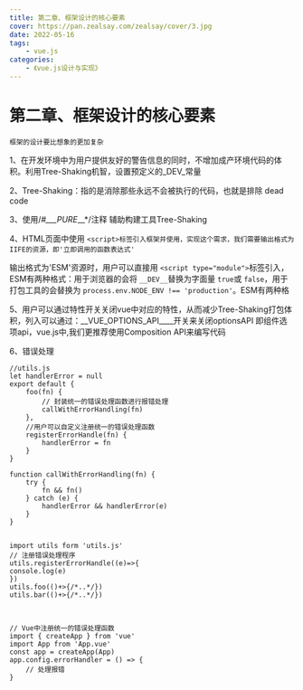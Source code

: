 ```yaml
---
title: 第二章、框架设计的核心要素
cover: https://pan.zealsay.com/zealsay/cover/3.jpg
date: 2022-05-16
tags:
    - vue.js
categories:
    - 《vue.js设计与实现》
---
```

# **第二章、框架设计的核心要素**

```
框架的设计要比想象的更加复杂
```

1、在开发环境中为用户提供友好的警告信息的同时，不增加成产环境代码的体积。利用Tree-Shaking机智，设置预定义的_DEV_常量

2、Tree-Shaking：指的是消除那些永远不会被执行的代码，也就是排除 dead code

3、使用/*#___PURE*__*/注释 辅助构建工具Tree-Shaking

4、HTML页面中使用 `<script>标签引入框架并使用，实现这个需求，我们需要输出格式为IIFE的资源，即'立即调用的函数表达式'`

输出格式为'ESM'资源时，用户可以直接用 `<script type="module">`标签引入，ESM有两种格式：用于浏览器的会将 `__DEV__`替换为字面量 `true`或 `false`，用于打包工具的会替换为 `process.env.NODE_ENV !== 'production'`。ESM有两种格

5、用户可以通过特性开关关闭vue中对应的特性，从而减少Tree-Shaking打包体积，列入可以通过：__VUE_OPTIONS_API____开关来关闭optionsAPI 即组件选项api，vue.js中,我们更推荐使用Composition API来编写代码

6、错误处理

```
//utils.js
let handlerError = null
export default {
    foo(fn) {
        // 封装统一的错误处理函数进行报错处理
        callWithErrorHandling(fn)
    },
    //用户可以自定义注册统一的错误处理函数
    registerErrorHandle(fn) {
        handlerError = fn
    }
}

function callWithErrorHandling(fn) {
    try {
        fn && fn()
    } catch (e) {
        handlerError && handlerError(e)
    }
}


import utils form 'utils.js'
// 注册错误处理程序
utils.registerErrorHandle((e)=>{
console.log(e)
})
utils.foo(()+>{/*..*/})
utils.bar(()+>{/*..*/})



// Vue中注册统一的错误处理函数
import { createApp } from 'vue'
import App from 'App.vue'
const app = createApp(App)
app.config.errorHandler = () => {
    // 处理报错
}

```
